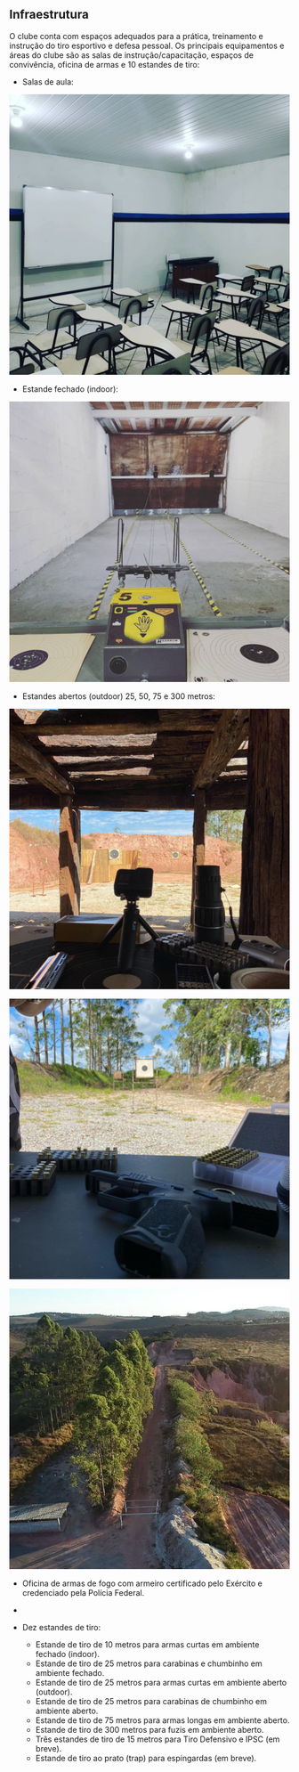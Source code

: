 ## Infraestrutura

O clube conta com espaços adequados para a prática, treinamento e instrução do tiro esportivo e defesa pessoal. Os principais equipamentos e áreas do clube são as salas de instrução/capacitação, espaços de convivência, oficina de armas e 10 estandes de tiro:

- Salas de aula:

![Sala](../images/01-sala.jpg "Sala de Aula CLT")

- Estande fechado (indoor):


![Indoor](../images/02-indoor.jpg "Estande fechado (indoor)")

- Estandes abertos (outdoor) 25, 50, 75 e 300 metros:

![Outdoor](../images/03-outdoor.jpg "Estande aberto (outdoor)")


![Outdoor](../images/04-outdoor.jpg "Estande aberto (outdoor)")


![Outdoor](../images/05-outdoor.jpg "Estande aberto (outdoor)")



- Oficina de armas de fogo com armeiro certificado pelo Exército e credenciado pela Polícia Federal.

-

- Dez estandes de tiro:
    
    - Estande de tiro de 10 metros para armas curtas em ambiente fechado (indoor).
    - Estande de tiro de 25 metros para carabinas e chumbinho em ambiente fechado.
    - Estande de tiro de 25 metros para armas curtas em ambiente aberto (outdoor).
    - Estande de tiro de 25 metros para carabinas de chumbinho em ambiente aberto.
    - Estande de tiro de 75 metros para armas longas em ambiente aberto.
    - Estande de tiro de 300 metros para fuzis em ambiente aberto.
    - Três estandes de tiro de 15 metros para Tiro Defensivo e IPSC (em breve).
    - Estande de tiro ao prato (trap) para espingardas (em breve).
